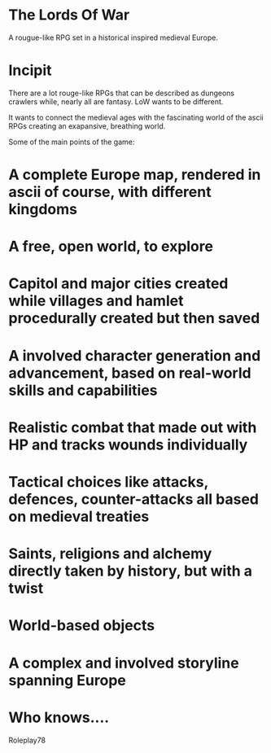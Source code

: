 The Lords Of War
================

A rougue-like RPG set in a historical inspired medieval Europe.


Incipit
=======

There are a lot rouge-like RPGs that can be described as dungeons crawlers while, nearly all are fantasy.
LoW wants to be different.

It wants to connect the medieval ages with the fascinating world of the ascii RPGs creating an exapansive,
breathing world.

Some of the main points of the game:
# A complete Europe map, rendered in ascii of course, with different kingdoms
# A free, open world, to explore
# Capitol and major cities created while villages and hamlet procedurally created but then saved
# A involved character generation and advancement, based on real-world skills and capabilities
# Realistic combat that made out with HP and tracks wounds individually
# Tactical choices like attacks, defences, counter-attacks all based on medieval treaties
# Saints, religions and alchemy directly taken by history, but with a twist
# World-based objects
# A complex and involved storyline spanning Europe
# Who knows....


Roleplay78
